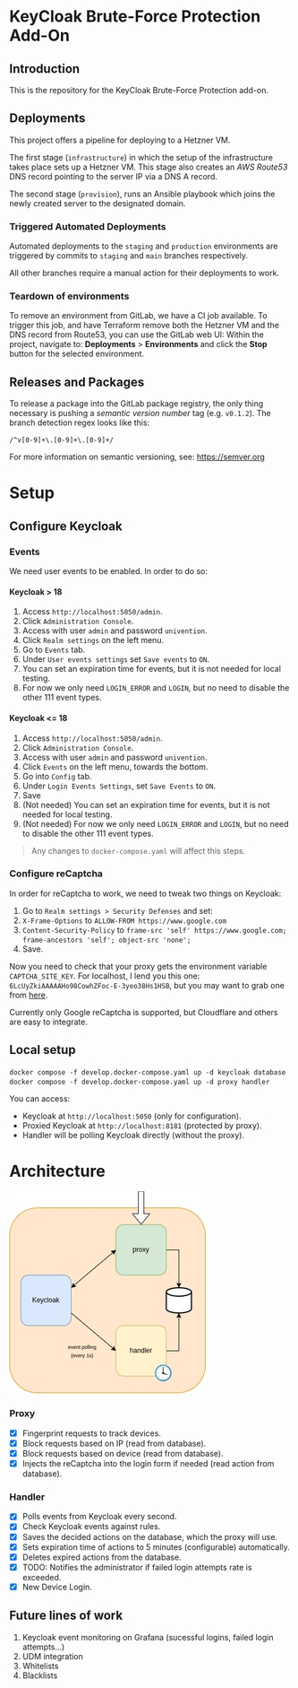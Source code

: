 # KeyCloak Brute-Force Protection Add-On

## Introduction

This is the repository for the KeyCloak Brute-Force Protection add-on.

## Deployments

This project offers a pipeline for deploying to a Hetzner VM.

The first stage (`infrastructure`) in which the setup of the infrastructure takes place sets up a Hetzner VM.
This stage also creates an _AWS Route53_ DNS record pointing to the server IP via a DNS A record.

The second stage (`provision`), runs an Ansible playbook which joins the newly created server to the designated domain.

### Triggered Automated Deployments

Automated deployments to the `staging` and `production` environments are
triggered by commits to `staging` and `main` branches respectively.

All other branches require a manual action for their deployments to work.

### Teardown of environments

To remove an environment from GitLab, we have a CI job available.
To trigger this job, and have Terraform remove both the Hetzner VM and the DNS record from Route53,
you can use the GitLab web UI: Within the project, navigate to:
**Deployments** > **Environments** and click the **Stop** button for the selected environment.

## Releases and Packages

To release a package into the GitLab package registry,
the only thing necessary is pushing a _semantic version number_ tag (e.g. `v0.1.2`).
The branch detection regex looks like this:

```regexp
/^v[0-9]+\.[0-9]+\.[0-9]+/
```

For more information on semantic versioning, see: https://semver.org

# Setup

## Configure Keycloak

### Events

We need user events to be enabled. In order to do so:

#### Keycloak > 18

1. Access `http://localhost:5050/admin`.
2. Click `Administration Console`.
3. Access with user `admin` and password `univention`.
4. Click `Realm settings` on the left menu.
5. Go to `Events` tab.
6. Under `User events settings` set `Save events` to `ON`.
7. You can set an expiration time for events, but it is not needed for local testing.
8. For now we only need `LOGIN_ERROR` and `LOGIN`, but no need to disable the other 111 event types.

#### Keycloak <= 18

1. Access `http://localhost:5050/admin`.
2. Click `Administration Console`.
3. Access with user `admin` and password `univention`.
4. Click `Events` on the left menu, towards the bottom.
5. Go into `Config` tab.
6. Under `Login Events Settings`, set `Save Events` to `ON`.
7. Save
8. (Not needed) You can set an expiration time for events, but it is not needed for local testing.
9. (Not needed) For now we only need `LOGIN_ERROR` and `LOGIN`, but no need to disable the other 111 event types.

> Any changes to `docker-compose.yaml` will affect this steps.

### Configure reCaptcha

In order for reCaptcha to work, we need to tweak two things on Keycloak:

1. Go to `Realm settings > Security Defenses` and set:
2. `X-Frame-Options` to `ALLOW-FROM https://www.google.com`
3. `Content-Security-Policy` to `frame-src 'self' https://www.google.com; frame-ancestors 'self'; object-src 'none';`
4. Save.

Now you need to check that your proxy gets the environment variable `CAPTCHA_SITE_KEY`.
For localhost, I lend you this one: `6LcUyZkiAAAAAHo98CowhZFoc-E-3yeo38Hs1HSB`, but you
may want to grab one from [here](https://www.google.com/recaptcha/admin/).

Currently only Google reCaptcha is supported, but Cloudflare and others are easy to integrate.

## Local setup

`docker compose -f develop.docker-compose.yaml up -d keycloak database`  
`docker compose -f develop.docker-compose.yaml up -d proxy handler`

You can access:

- Keycloak at `http://localhost:5050` (only for configuration).
- Proxied Keycloak at `http://localhost:8181` (protected by proxy).
- Handler will be polling Keycloak directly (without the proxy).

# Architecture

![Architecture](images/architecture.png)

### Proxy

- [x] Fingerprint requests to track devices.
- [x] Block requests based on IP (read from database).
- [x] Block requests based on device (read from database).
- [x] Injects the reCaptcha into the login form if needed (read action from database).

### Handler

- [x] Polls events from Keycloak every second.
- [x] Check Keycloak events against rules.
- [x] Saves the decided actions on the database, which the proxy will use.
- [x] Sets expiration time of actions to 5 minutes (configurable) automatically.
- [x] Deletes expired actions from the database.
- [x] TODO: Notifies the administrator if failed login attempts rate is exceeded.
- [x] New Device Login.

## Future lines of work

1. Keycloak event monitoring on Grafana (sucessful logins, failed login attempts...)
2. UDM integration
3. Whitelists
4. Blacklists
